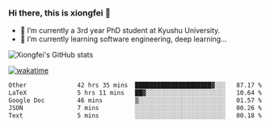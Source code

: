 ### Hi there, this is xiongfei 👋


- 🔭 I’m currently a 3rd year PhD student at Kyushu University.
- 🌱 I’m currently learning software engineering, deep learning...

<!--
**X1on9f31/X1on9f31** is a ✨ _special_ ✨ repository because its `README.md` (this file) appears on your GitHub profile.
Here are some ideas to get you started:
-->

![Xiongfei's GitHub stats](https://github-readme-stats.vercel.app/api?username=X1on9f31)


[![wakatime](https://wakatime.com/badge/user/9e8d5516-d162-43e7-9563-87295d455a71.svg)](https://wakatime.com/@9e8d5516-d162-43e7-9563-87295d455a71)

<!--START_SECTION:waka-->

```txt
Other              42 hrs 35 mins  █████████████████████▓░░░   87.17 %
LaTeX              5 hrs 11 mins   ██▓░░░░░░░░░░░░░░░░░░░░░░   10.64 %
Google Doc         46 mins         ▒░░░░░░░░░░░░░░░░░░░░░░░░   01.57 %
JSON               7 mins          ░░░░░░░░░░░░░░░░░░░░░░░░░   00.26 %
Text               5 mins          ░░░░░░░░░░░░░░░░░░░░░░░░░   00.18 %
```

<!--END_SECTION:waka-->

